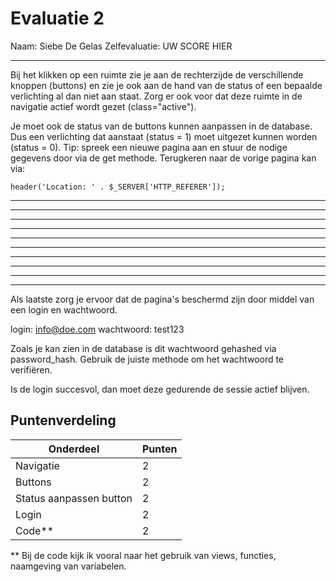# Evaluatie 2

Naam: Siebe De Gelas
Zelfevaluatie: UW SCORE HIER

---

Bij het klikken op een ruimte zie je aan de rechterzijde de verschillende knoppen (buttons) en zie je ook aan de hand van de status of een bepaalde verlichting al dan niet aan staat. Zorg er ook voor dat deze ruimte in de navigatie actief wordt gezet (class="active").

Je moet ook de status van de buttons kunnen aanpassen in de database. Dus een verlichting dat aanstaat (status = 1) moet uitgezet kunnen worden (status = 0). Tip: spreek een nieuwe pagina aan en stuur de nodige gegevens door via de get methode. Terugkeren naar de vorige pagina kan via:

```
header('Location: ' . $_SERVER['HTTP_REFERER']);
```

---

---

---

---

---

---

---

---

---

---

Als laatste zorg je ervoor dat de pagina's beschermd zijn door middel van een login en wachtwoord.

login: info@doe.com
wachtwoord: test123

Zoals je kan zien in de database is dit wachtwoord gehashed via password_hash. Gebruik de juiste methode om het wachtwoord te verifiëren.

Is de login succesvol, dan moet deze gedurende de sessie actief blijven.

## Puntenverdeling

| Onderdeel               | Punten |
| ----------------------- | ------ |
| Navigatie               | 2      |
| Buttons                 | 2      |
| Status aanpassen button | 2      |
| Login                   | 2      |
| Code\*\*                | 2      |

\*\* Bij de code kijk ik vooral naar het gebruik van views, functies, naamgeving van variabelen.
